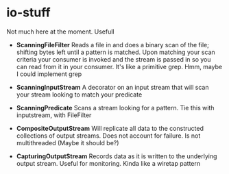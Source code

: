 # io-stuff
Not much here at the moment. Usefull

* **ScanningFileFilter** 
Reads a file in and does a binary scan of the file; shifting bytes left until a pattern is matched. Upon matching your scan criteria your consumer
is invoked and the stream is passed in so you can read from it in your consumer. It's like a primitive grep. Hmm, maybe I could implement grep

* **ScanningInputStream**
A decorator on an input stream that will scan your stream looking to match your predicate

* **ScanningPredicate**
Scans a stream looking for a pattern. Tie this with inputstream, with FileFilter

* **CompositeOutputStream**
Will replicate all data to the constructed collections of output streams. Does not account for failure. Is not multithreaded (Maybe it should be?)

* **CapturingOutputStream**
Records data as it is written to the underlying output stream. Useful for monitoring. Kinda like a wiretap pattern


